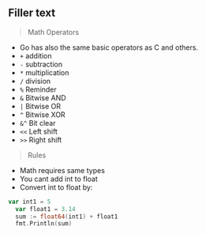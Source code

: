## Filler text

> Math Operators   

  * Go has also the same basic operators as C and others.
  * ```+``` addition
  * ```-``` subtraction
  * ```*``` multiplication
  * ```/``` division
  * ```%``` Reminder
  * ```&``` Bitwise AND
  * ```|``` Bitwise OR
  * ```^``` Bitwise XOR
  * ```&^``` Bit clear
  * ```<<``` Left shift
  * ```>>``` Right shift

> Rules

  * Math requires same types
  * You cant add int to float
  * Convert int to float by:
  ```go
  var int1 = 5
	var float1 = 3.14
	sum := float64(int1) + float1
	fmt.Println(sum)
  ```
